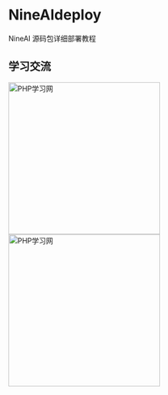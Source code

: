 # NineAIdeploy
NineAI 源码包详细部署教程

## 学习交流

<div>
  <img src="https://github.com/feifei985/NineAIdeploy/blob/main/assets/weixin/qun.JPG?raw=true" alt="PHP学习网" style="display: inline-block; width: 300px;">
  <img src="https://github.com/feifei985/NineAIdeploy/blob/main/assets/weixin/github-weixin.jpg?raw=true" alt="PHP学习网" style="display: inline-block; width: 300px;">
</div>